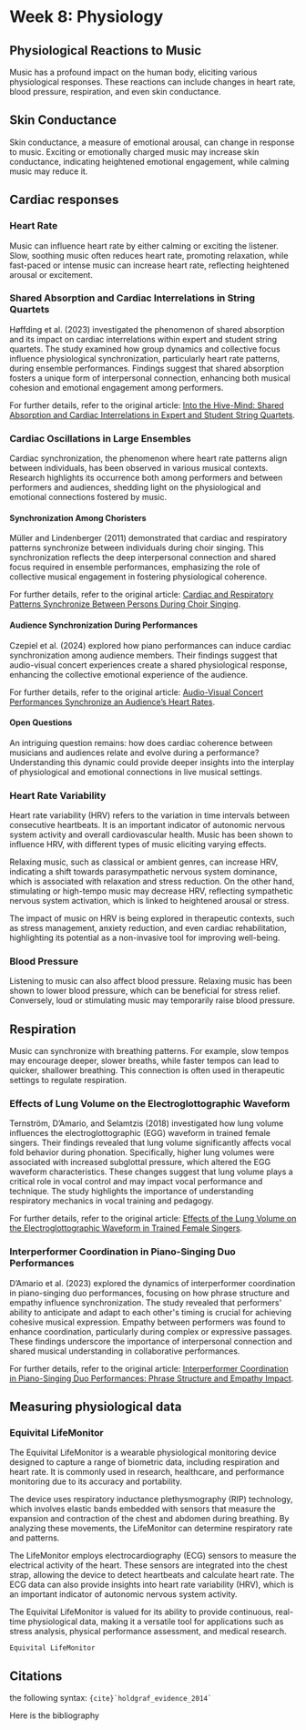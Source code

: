 # Week 8: Physiology

## Physiological Reactions to Music

Music has a profound impact on the human body, eliciting various physiological responses. These reactions can include changes in heart rate, blood pressure, respiration, and even skin conductance.

## Skin Conductance
Skin conductance, a measure of emotional arousal, can change in response to music. Exciting or emotionally charged music may increase skin conductance, indicating heightened emotional engagement, while calming music may reduce it.


## Cardiac responses

### Heart Rate
Music can influence heart rate by either calming or exciting the listener. Slow, soothing music often reduces heart rate, promoting relaxation, while fast-paced or intense music can increase heart rate, reflecting heightened arousal or excitement.

### Shared Absorption and Cardiac Interrelations in String Quartets

Høffding et al. (2023) investigated the phenomenon of shared absorption and its impact on cardiac interrelations within expert and student string quartets. The study examined how group dynamics and collective focus influence physiological synchronization, particularly heart rate patterns, during ensemble performances. Findings suggest that shared absorption fosters a unique form of interpersonal connection, enhancing both musical cohesion and emotional engagement among performers.

For further details, refer to the original article: [Into the Hive-Mind: Shared Absorption and Cardiac Interrelations in Expert and Student String Quartets](https://doi.org/10.1177/20592043231168597).

### Cardiac Oscillations in Large Ensembles

Cardiac synchronization, the phenomenon where heart rate patterns align between individuals, has been observed in various musical contexts. Research highlights its occurrence both among performers and between performers and audiences, shedding light on the physiological and emotional connections fostered by music.

#### Synchronization Among Choristers
Müller and Lindenberger (2011) demonstrated that cardiac and respiratory patterns synchronize between individuals during choir singing. This synchronization reflects the deep interpersonal connection and shared focus required in ensemble performances, emphasizing the role of collective musical engagement in fostering physiological coherence.

For further details, refer to the original article: [Cardiac and Respiratory Patterns Synchronize Between Persons During Choir Singing](https://doi.org/10.1371/journal.pone.0024893).

#### Audience Synchronization During Performances
Czepiel et al. (2024) explored how piano performances can induce cardiac synchronization among audience members. Their findings suggest that audio-visual concert experiences create a shared physiological response, enhancing the collective emotional experience of the audience.

For further details, refer to the original article: [Audio-Visual Concert Performances Synchronize an Audience’s Heart Rates](https://doi.org/10.1101/2024.04.10.588486).

#### Open Questions
An intriguing question remains: how does cardiac coherence between musicians and audiences relate and evolve during a performance? Understanding this dynamic could provide deeper insights into the interplay of physiological and emotional connections in live musical settings.

### Heart Rate Variability

Heart rate variability (HRV) refers to the variation in time intervals between consecutive heartbeats. It is an important indicator of autonomic nervous system activity and overall cardiovascular health. Music has been shown to influence HRV, with different types of music eliciting varying effects.

Relaxing music, such as classical or ambient genres, can increase HRV, indicating a shift towards parasympathetic nervous system dominance, which is associated with relaxation and stress reduction. On the other hand, stimulating or high-tempo music may decrease HRV, reflecting sympathetic nervous system activation, which is linked to heightened arousal or stress.

The impact of music on HRV is being explored in therapeutic contexts, such as stress management, anxiety reduction, and even cardiac rehabilitation, highlighting its potential as a non-invasive tool for improving well-being.

### Blood Pressure
Listening to music can also affect blood pressure. Relaxing music has been shown to lower blood pressure, which can be beneficial for stress relief. Conversely, loud or stimulating music may temporarily raise blood pressure.

## Respiration
Music can synchronize with breathing patterns. For example, slow tempos may encourage deeper, slower breaths, while faster tempos can lead to quicker, shallower breathing. This connection is often used in therapeutic settings to regulate respiration.


### Effects of Lung Volume on the Electroglottographic Waveform

Ternström, D’Amario, and Selamtzis (2018) investigated how lung volume influences the electroglottographic (EGG) waveform in trained female singers. Their findings revealed that lung volume significantly affects vocal fold behavior during phonation. Specifically, higher lung volumes were associated with increased subglottal pressure, which altered the EGG waveform characteristics. These changes suggest that lung volume plays a critical role in vocal control and may impact vocal performance and technique. The study highlights the importance of understanding respiratory mechanics in vocal training and pedagogy.

For further details, refer to the original article: [Effects of the Lung Volume on the Electroglottographic Waveform in Trained Female Singers](https://doi.org/10.1016/j.jvoice.2018.09.006).

### Interperformer Coordination in Piano-Singing Duo Performances

D’Amario et al. (2023) explored the dynamics of interperformer coordination in piano-singing duo performances, focusing on how phrase structure and empathy influence synchronization. The study revealed that performers' ability to anticipate and adapt to each other's timing is crucial for achieving cohesive musical expression. Empathy between performers was found to enhance coordination, particularly during complex or expressive passages. These findings underscore the importance of interpersonal connection and shared musical understanding in collaborative performances.

For further details, refer to the original article: [Interperformer Coordination in Piano-Singing Duo Performances: Phrase Structure and Empathy Impact](https://doi.org/10.1007/s00426-023-01818-8).


## Measuring physiological data

### Equivital LifeMonitor

The Equivital LifeMonitor is a wearable physiological monitoring device designed to capture a range of biometric data, including respiration and heart rate. It is commonly used in research, healthcare, and performance monitoring due to its accuracy and portability.

The device uses respiratory inductance plethysmography (RIP) technology, which involves elastic bands embedded with sensors that measure the expansion and contraction of the chest and abdomen during breathing. By analyzing these movements, the LifeMonitor can determine respiratory rate and patterns.

The LifeMonitor employs electrocardiography (ECG) sensors to measure the electrical activity of the heart. These sensors are integrated into the chest strap, allowing the device to detect heartbeats and calculate heart rate. The ECG data can also provide insights into heart rate variability (HRV), which is an important indicator of autonomic nervous system activity.

The Equivital LifeMonitor is valued for its ability to provide continuous, real-time physiological data, making it a versatile tool for applications such as stress analysis, physical performance assessment, and medical research.


```{note}
Equivital LifeMonitor
```




## Citations

the following syntax: `` {cite}`holdgraf_evidence_2014` `` 

Here is the bibliography


```{bibliography}
```
